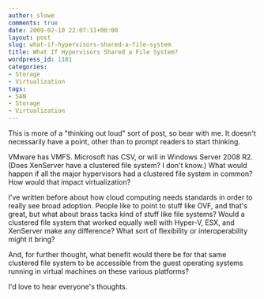 ```yaml
---
author: slowe
comments: true
date: 2009-02-10 22:07:11+00:00
layout: post
slug: what-if-hypervisors-shared-a-file-system
title: What If Hypervisors Shared a File System?
wordpress_id: 1181
categories:
- Storage
- Virtualization
tags:
- SAN
- Storage
- Virtualization
---
```


This is more of a "thinking out loud" sort of post, so bear with me. It doesn't necessarily have a point, other than to prompt readers to start thinking.

VMware has VMFS. Microsoft has CSV, or will in Windows Server 2008 R2. (Does XenServer have a clustered file system? I don't know.) What would happen if all the major hypervisors had a clustered file system in common? How would that impact virtualization?

I've written before about how cloud computing needs standards in order to really see broad adoption. People like to point to stuff like OVF, and that's great, but what about brass tacks kind of stuff like file systems? Would a clustered file system that worked equally well with Hyper-V, ESX, and XenServer make any difference? What sort of flexibility or interoperability might it bring?

And, for further thought, what benefit would there be for that same clustered file system to be accessible from the guest operating systems running in virtual machines on these various platforms?

I'd love to hear everyone's thoughts.
